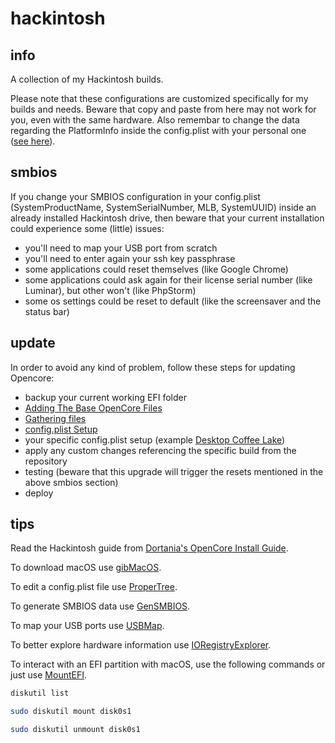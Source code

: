 # hackintosh

## info

A collection of my Hackintosh builds.

Please note that these configurations are customized specifically for my builds and needs. Beware that copy and paste from here may not work for you, even with the same hardware. Also remembar to change the data regarding the PlatformInfo inside the config.plist with your personal one ([see here](https://dortania.github.io/OpenCore-Install-Guide/config.plist/coffee-lake.html#platforminfo)).

## smbios

If you change your SMBIOS configuration in your config.plist (SystemProductName, SystemSerialNumber, MLB, SystemUUID) inside an already installed Hackintosh drive, then beware that your current installation could experience some (little) issues:
* you'll need to map your USB port from scratch
* you'll need to enter again your ssh key passphrase
* some applications could reset themselves (like Google Chrome)
* some applications could ask again for their license serial number (like Luminar), but other won't (like PhpStorm)
* some os settings could be reset to default (like the screensaver and the status bar)

## update

In order to avoid any kind of problem, follow these steps for updating Opencore:
* backup your current working EFI folder
* [Adding The Base OpenCore Files](https://dortania.github.io/OpenCore-Install-Guide/installer-guide/opencore-efi.html#adding-the-base-opencore-files)
* [Gathering files](https://dortania.github.io/OpenCore-Install-Guide/ktext.html#gathering-files)
* [config.plist Setup](https://dortania.github.io/OpenCore-Install-Guide/config.plist/#config-plist-setup)
* your specific config.plist setup (example [Desktop Coffee Lake](https://dortania.github.io/OpenCore-Install-Guide/config.plist/coffee-lake.html#desktop-coffee-lake))
* apply any custom changes referencing the specific build from the repository
* testing (beware that this upgrade will trigger the resets mentioned in the above smbios section)
* deploy

## tips

Read the Hackintosh guide from [Dortania's OpenCore Install Guide](https://dortania.github.io/OpenCore-Install-Guide/).

To download macOS use [gibMacOS](https://github.com/corpnewt/gibMacOS).

To edit a config.plist file use [ProperTree](https://github.com/corpnewt/ProperTree).

To generate SMBIOS data use [GenSMBIOS](https://github.com/corpnewt/GenSMBIOS).

To map your USB ports use [USBMap](https://github.com/corpnewt/USBMap).

To better explore hardware information use [IORegistryExplorer](https://github.com/vulgo/IORegistryExplorer).

To interact with an EFI partition with macOS, use the following commands or just use [MountEFI](https://github.com/corpnewt/MountEFI).

```bash
diskutil list
```

```bash
sudo diskutil mount disk0s1
```

```bash
sudo diskutil unmount disk0s1
```

